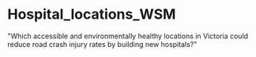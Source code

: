 # Hospital_locations_WSM
"Which accessible and environmentally healthy locations in Victoria could reduce road crash injury rates by building new hospitals?"
